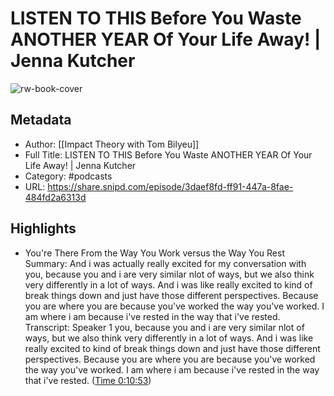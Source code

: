 # LISTEN TO THIS Before You Waste ANOTHER YEAR Of Your Life Away! | Jenna Kutcher

![rw-book-cover](https://images.weserv.nl/?url=https%3A%2F%2Fd3wo5wojvuv7l.cloudfront.net%2Ft_rss_itunes_square_1400%2Fimages.spreaker.com%2Foriginal%2F02d7e2e19172b02a8444038b587be633.jpg&w=100&h=100)

## Metadata
- Author: [[Impact Theory with Tom Bilyeu]]
- Full Title: LISTEN TO THIS Before You Waste ANOTHER YEAR Of Your Life Away! | Jenna Kutcher
- Category: #podcasts
- URL: https://share.snipd.com/episode/3daef8fd-ff91-447a-8fae-484fd2a6313d

## Highlights
- You're There From the Way You Work versus the Way You Rest
  Summary:
  And i was actually really excited for my conversation with you, because you and i are very similar nlot of ways, but we also think very differently in a lot of ways. And i was like really excited to kind of break things down and just have those different perspectives. Because you are where you are because you've worked the way you've worked. I am where i am because i've rested in the way that i've rested.
  Transcript:
  Speaker 1
  you, because you and i are very similar nlot of ways, but we also think very differently in a lot of ways. And i was like really excited to kind of break things down and just have those different perspectives. Because you are where you are because you've worked the way you've worked. I am where i am because i've rested in the way that i've rested. ([Time 0:10:53](https://share.snipd.com/snip/b8422c61-8415-4f04-b91e-600758670a3f))
